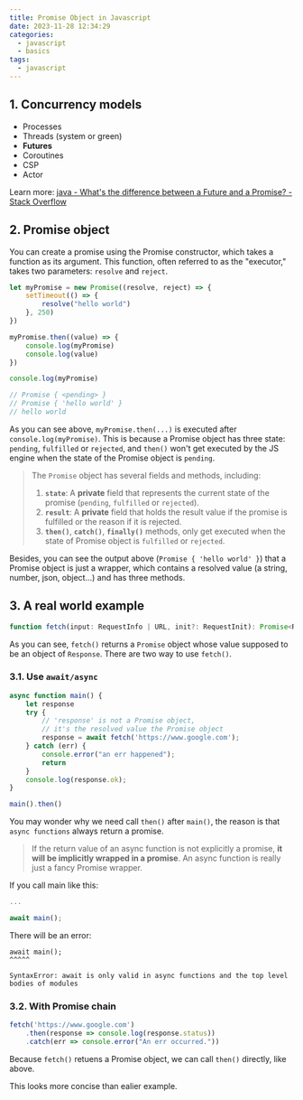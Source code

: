 ```yaml
---
title: Promise Object in Javascript
date: 2023-11-28 12:34:29
categories:
  - javascript
  - basics
tags:
  - javascript
---
```


## 1. Concurrency models

- Processes
- ﻿﻿Threads (system or green)
- ﻿﻿**Futures**
- ﻿﻿Coroutines
- ﻿﻿CSP
- ﻿﻿Actor

Learn more: [java - What's the difference between a Future and a Promise? - Stack Overflow](https://stackoverflow.com/questions/14541975/whats-the-difference-between-a-future-and-a-promise)

## 2. Promise object

You can create a promise using the Promise constructor, which takes a function as its argument. This function, often referred to as the "executor," takes two parameters: `resolve` and `reject`. 

```js
let myPromise = new Promise((resolve, reject) => {
    setTimeout(() => {
        resolve("hello world")
    }, 250)
})

myPromise.then((value) => {
    console.log(myPromise)
    console.log(value)
})

console.log(myPromise)

// Promise { <pending> }
// Promise { 'hello world' }
// hello world
```

As you can see above, `myPromise.then(...)` is executed after `console.log(myPromise)`. This is because a Promise object has three state: `pending`, `fulfilled` or `rejected`, and `then()` won't get executed by the JS engine when the state of the Promise object is `pending`. 

> The `Promise` object has several fields and methods, including:
>
> 1. **`state`**: A **private** field that represents the current state of the promise (`pending`, `fulfilled` or `rejected`).
> 2. **`result`**: A **private** field that holds the result value if the promise is fulfilled or the reason if it is rejected.
> 3. **`then()`**, **`catch()`**, **`finally()`** methods, only get executed when the state of Promise object is `fulfilled` or `rejected`. 

Besides, you can see the output above (`Promise { 'hello world' }`) that a Promise object is just a wrapper, which contains a resolved value (a string, number, json, object...) and has three methods. 

## 3. A real world example

```js
function fetch(input: RequestInfo | URL, init?: RequestInit): Promise<Response>
```

As you can see, `fetch()` returns a `Promise` object whose value supposed to be an object of `Response`. There are two way to use `fetch()`. 

### 3.1. Use `await/async`

```js
async function main() {
    let response
    try {
        // 'response' is not a Promise object, 
        // it's the resolved value the Promise object
        response = await fetch('https://www.google.com');
    } catch (err) {
        console.error("an err happened");
        return
    }
    console.log(response.ok);
}

main().then()
```

You may wonder why we need call `then()` after `main()`, the reason is that `async functions` always return a promise. 

> If the return value of an async function is not explicitly a promise, **it will be implicitly wrapped in a promise**. An async function is really just a fancy Promise wrapper.

If you call main like this:

```js
...

await main();
```

There will be an error: 

```
await main();
^^^^^

SyntaxError: await is only valid in async functions and the top level bodies of modules
```

### 3.2. With Promise chain 

```js
fetch('https://www.google.com')
    .then(response => console.log(response.status))
    .catch(err => console.error("An err occurred."))
```

Because `fetch()` retuens a Promise object, we can call `then()` directly, like above. 

This looks more concise than ealier example.